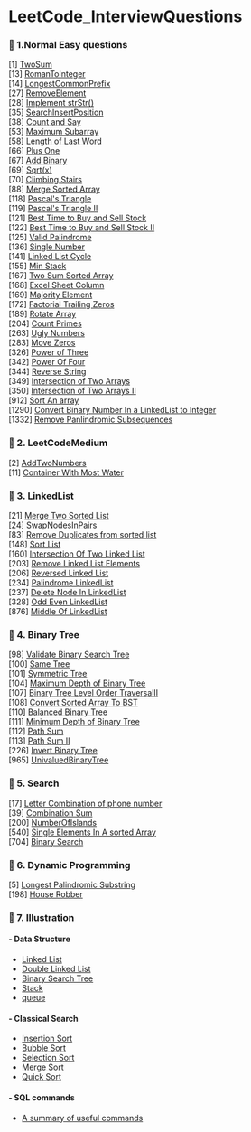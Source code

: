 # LeetCode_InterviewQuestions

### 🤪 1.Normal Easy questions<br/>
[1] [TwoSum](LeetCodeEasy/1TwoSum.py)<br/>
[13] [RomanToInteger](LeetCodeEasy/13RomanToInteger.py)<br/>
[14] [LongestCommonPrefix](LeetCodeEasy/14LongestCommonPrefix.py)<br/>
[27] [RemoveElement](LeetCodeEasy/27RemoveElement.py)<br/>
[28] [Implement strStr()](LeetCodeEasy/28ImplementstrStr.py)<br/>
[35] [SearchInsertPosition](LeetCodeEasy/35SearchInsertPosition.py)<br/>
[38] [Count and Say](LeetCodeEasy/38countAndSay.py)<br/>
[53] [Maximum Subarray](LeetCodeEasy/53MaximumSubarray.py)<br/>
[58] [Length of Last Word](LeetCodeEasy/58LengthOfLastWord.py)<br/>
[66] [Plus One](LeetCodeEasy/66PlusOne.py)<br/>
[67] [Add Binary](LeetCodeEasy/67AddBinary.py)<br/>
[69] [Sqrt(x)](LeetCodeEasy/69Sqrt.py)<br/>
[70] [Climbing Stairs](LeetCodeEasy/70ClimbingStairs.py)<br/>
[88] [Merge Sorted Array](LeetCodeEasy/88MergedSortedArray.py)<br/>
[118] [Pascal's Triangle](LeetCodeEasy/118PascalTriangle.py)<br/>
[119] [Pascal's Triangle II](LeetCodeEasy/119PascalTriangle.py)<br/>
[121] [Best Time to Buy and Sell Stock](LeetCodeEasy/121BestTimeToBuySellStock.py)<br/>
[122] [Best Time to Buy and Sell Stock II](LeetCodeEasy/122BestTimeToBuySellStock.py)<br/>
[125] [Valid Palindrome](LeetCodeEasy/125ValidPalindrome.py)<br/>
[136] [Single Number](LeetCodeEasy/136SingleNumber.py)<br/>
[141] [Linked List Cycle](LeetCodeEasy/141LinkedListCycle.py)<br/>
[155] [Min Stack](LeetCodeEasy/155MinStack.py)<br/>
[167] [Two Sum Sorted Array](LeetCodeEasy/167TwoSumSortedArray.py)<br/>
[168] [Excel Sheet Column](LeetCodeEasy/168ExcelSheetColumn.py)<br/>
[169] [Majority Element](LeetCodeEasy/169MajorityElement.py)<br/>
[172] [Factorial Trailing Zeros](LeetCodeEasy/172FactorialTrailingZeros.py)<br/>
[189] [Rotate Array](LeetCodeEasy/189RotateArray.py)<br/>
[204] [Count Primes](LeetCodeEasy/204CountPrimes.py)<br/>
[263] [Ugly Numbers](LeetCodeEasy/263UglyNumber.py)<br/>
[283] [Move Zeros](LeetCodeEasy/283MoveZeros.py)<br/>
[326] [Power of Three](LeetCodeEasy/326PowerOfThree.py)<br/>
[342] [Power Of Four](LeetCodeEasy/342PowerOfFour.py)<br/>
[344] [Reverse String](LeetCodeEasy/344RevserString.py)<br/>
[349] [Intersection of Two Arrays](LeetCodeEasy/349IntersectionOfTwoArrays.py)<br/>
[350] [Intersection of Two Arrays II](LeetCodeEasy/350IntersectionOfTwoArraysII.py)<br/>
[912] [Sort An array](LeetCodeEasy/912SortAnArray.py)<br/>
[1290] [Convert Binary Number In a LinkedList to Integer](LeetCodeEasy/1290ConvertBinaryNumberInALinkedListToInteger.py)<br/>
[1332] [Remove Panlindromic Subsequences](LeetCodeEasy/1332RemovePalindromicSubsequences.py)</br>


### 🤪 2. LeetCodeMedium
[2] [AddTwoNumbers](LeetCodeMedium/2AddTwoNumbers.py)<br/>
[11] [Container With Most Water](LeetCodeMedium/11ContainerWithMostWater.py)<br/>


### 🤪 3. LinkedList
[21] [Merge Two Sorted List](LinkedList/21MergeTwoSortedList.py)<br/>
[24] [SwapNodesInPairs](LinkedList/24SwpNodesInPairs.py)<br/>
[83] [Remove Duplicates from sorted list](LinkedList/83RemoveDuplicatesSortedList.py)<br/>
[148] [Sort List](LinkedList/148SortList.py)<br/>
[160] [Intersection Of Two Linked List](LinkedList/160IntersectionOfTwoLinkedList.py)<br/>
[203] [Remove Linked List Elements](LinkedList/203RemoveLinkedListElements.py)<br/>
[206] [Reversed Linked List](LinkedList/206ReverseLinkedList.py)<br/>
[234] [Palindrome LinkedList](LinkedList/234PalindromeLinkedList.py)<br/>
[237] [Delete Node In LinkedList](LinkedList/237DeleteNodeInLinkedList.py)<br/>
[328] [Odd Even LinkedList](LinkedList/328OddEvenLinkedList.py)<br/>
[876] [Middle Of LinkedList](LinkedList/876MiddleOfLinkedList.py)<br/>

### 🤪 4. Binary Tree
[98] [Validate Binary Search Tree](BinaryTree/98ValidateBinarySearchTree.py)<br/>
[100] [Same Tree](BinaryTree/100SameTree.py)<br/>
[101] [Symmetric Tree](BinaryTree/101SymmetricTree.py)<br/>
[104] [Maximum Depth of Binary Tree](BinaryTree/104MaxDepthOfBST.py)<br/>
[107] [Binary Tree Level Order TraversalII](BinaryTree/107BinaryTreeLevelOrderTraversal.py)<br/>
[108] [Convert Sorted Array To BST](BinaryTree/108ConvertSortedArray.py)<br/>
[110] [Balanced Binary Tree](BinaryTree/110BalancedBinaryTree.py)<br/>
[111] [Minimum Depth of Binary Tree](BinaryTree/111MinimumDepthBinaryTree.py)<br/>
[112] [Path Sum](BinaryTree/112PathSum.py)<br/>
[113] [Path Sum II](BinaryTree/113PathSumII.py)<br/>
[226] [Invert Binary Tree](BinaryTree/226InvertBinaryTree.py)<br/>
[965] [UnivaluedBinaryTree]( BinaryTree/226InvertBinaryTree.py)<br/>



### 🤪 5. Search
[17] [Letter Combination of phone number](Search/17LetterCombinationOfPhoneNumber.py)<br/>
[39] [Combination Sum](Search/39CombinationSum.py)<br/>
[200] [NumberOfIslands](Search/200NumberOfIslands.py)<br/>
[540] [Single Elements In A sorted Array](Search/540SingleElementInASortedArray.py)<br/>
[704] [Binary Search](Search/704BinarySearch.py)<br/>

### 🤪 6. Dynamic Programming
[5] [Longest Palindromic Substring](DynamicProgramming/5LongestPalindromicSubstring.py)<br/>
[198] [House Robber](DynamicProgramming/198HouseRobber.py)<br/>
 
### 🤪 7. Illustration
#### - Data Structure
   - [Linked List](dataStructure/linkedList.py)
   - [Double Linked List](dataStructure/doubleLinkedLIst.py)
   - [Binary Search Tree](dataStructure/binarySearchTree.py)
   - [Stack](LeetCodeEasy/155MinStack.py)
   - [queue](dataStructure/queue.py)
#### - Classical Search
   - [Insertion Sort](ClassicalSort/InsertionSort.py)
   - [Bubble Sort](ClassicalSort/BubbleSort.py)
   - [Selection Sort](ClassicalSort/SelectionSort.py)
   - [Merge Sort](ClassicalSort/MergeSort.py)
   - [Quick Sort](ClassicalSort/QuickSort.py)
#### - SQL commands
   - [A summary of useful commands](SQL)


